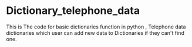 # Dictionary_telephone_data
This is The code for basic dictionaries function in python , Telephone data dictionaries which user can add new data to Dictionaries if they can't  find one.
